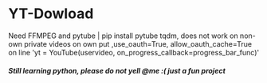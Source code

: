 # YT-Dowload
Need FFMPEG and pytube | pip install pytube tqdm, does not work on non-own private videos on own put ,use_oauth=True, allow_oauth_cache=True on line 'yt = YouTube(uservideo, on_progress_callback=progress_bar_func)'
##### Still learning python, please do not yell @me :( just a fun project
